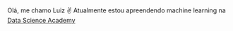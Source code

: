 Olá, me chamo Luiz :v:
Atualmente estou apreendendo machine learning na [Data Science Academy](https://www.datascienceacademy.com.br/start)
